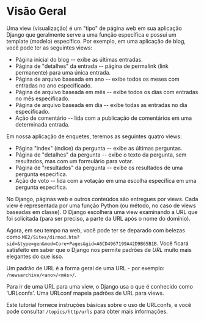 # Visão Geral

Uma view (visualização) é um "tipo" de página web em sua aplicação Django que geralmente serve a uma função específica e possui um template (modelo) específico. Por exemplo, em uma aplicação de blog, você pode ter as seguintes views:

- Página inicial do blog -- exibe as últimas entradas.
- Página de "detalhes" da entrada -- página de permalink (link permanente) para uma única entrada.
- Página de arquivo baseada em ano -- exibe todos os meses com entradas no ano especificado.
- Página de arquivo baseada em mês -- exibe todos os dias com entradas no mês especificado.
- Página de arquivo baseada em dia -- exibe todas as entradas no dia especificado.
- Ação de comentário -- lida com a publicação de comentários em uma determinada entrada.

Em nossa aplicação de enquetes, teremos as seguintes quatro views:

- Página "index" (índice) da pergunta -- exibe as últimas perguntas.
- Página de "detalhes" da pergunta -- exibe o texto da pergunta, sem resultados, mas com um formulário para votar.
- Página de "resultados" da pergunta -- exibe os resultados de uma pergunta específica.
- Ação de voto -- lida com a votação em uma escolha específica em uma pergunta específica.

No Django, páginas web e outros conteúdos são entregues por views. Cada view é representada por uma função Python (ou método, no caso de views baseadas em classe). O Django escolherá uma view examinando a URL que foi solicitada (para ser preciso, a parte da URL após o nome do domínio).

Agora, em seu tempo na web, você pode ter se deparado com belezas como `ME2/Sites/dirmod.htm?sid=&type=gen&mod=Core+Pages&gid=A6CD4967199A42D9B65B1B`. Você ficará satisfeito em saber que o Django nos permite padrões de _URL_ muito mais elegantes do que isso.

Um padrão de URL é a forma geral de uma URL - por exemplo: `/newsarchive/<ano>/<mês>/`.

Para ir de uma URL para uma view, o Django usa o que é conhecido como 'URLconfs'. Uma URLconf mapeia padrões de URL para views.

Este tutorial fornece instruções básicas sobre o uso de URLconfs, e você pode consultar `/topics/http/urls` para obter mais informações.
